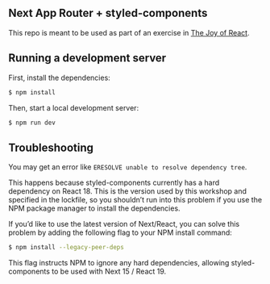 ## Next App Router + styled-components

This repo is meant to be used as part of an exercise in [The Joy of React](https://www.joyofreact.com/).

## Running a development server

First, install the dependencies:

```bash
$ npm install
```

Then, start a local development server:

```bash
$ npm run dev
```

## Troubleshooting

You may get an error like `ERESOLVE unable to resolve dependency tree`.

This happens because styled-components currently has a hard dependency on React 18. This is the version used by this workshop and specified in the lockfile, so you shouldn’t run into this problem if you use the NPM package manager to install the dependencies.

If you’d like to use the latest version of Next/React, you can solve this problem by adding the following flag to your NPM install command:

```bash
$ npm install --legacy-peer-deps
```

This flag instructs NPM to ignore any hard dependencies, allowing styled-components to be used with Next 15 / React 19.
